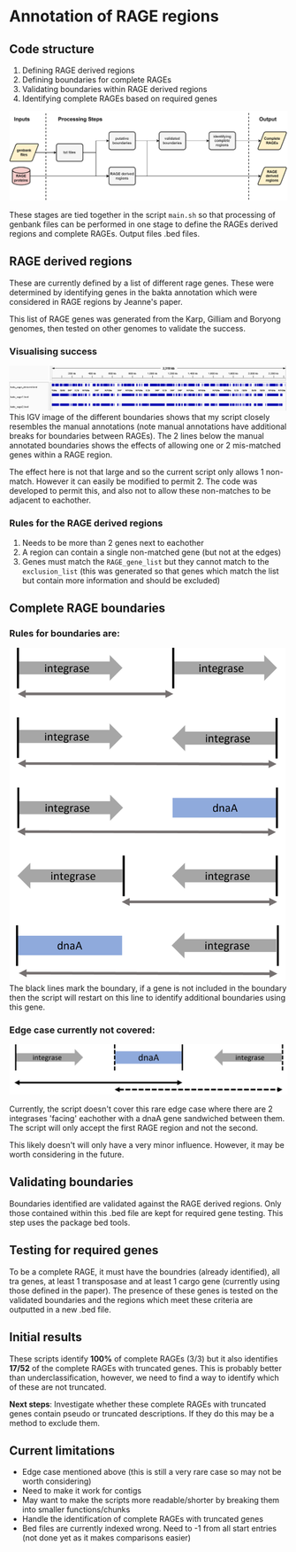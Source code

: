 # Annotation of RAGE regions
## Code structure 
1. Defining RAGE derived regions
2. Defining boundaries for complete RAGEs
3. Validating boundaries within RAGE derived regions
4. Identifying complete RAGEs based on required genes

![workflow](https://github.com/OKyne1/ot_genome_project/blob/main/2_annotation_scripts/3_rage_classification/diagrams/code_workflow.png)

These stages are tied together in the script `main.sh` so that processing of genbank files can be performed in one stage to define the RAGEs derived regions and complete RAGEs. Output files .bed files.


## RAGE derived regions
These are currently defined by a list of different rage genes. These were determined by identifying genes in the bakta annotation which were considered in RAGE regions by Jeanne's paper. 

This list of RAGE genes was generated from the Karp, Gilliam and Boryong genomes, then tested on other genomes to validate the success.

### Visualising success
![kato rage derived regions](https://github.com/OKyne1/ot_genome_project/blob/main/2_annotation_scripts/3_rage_classification/diagrams/kato_rage_derived.png)
This IGV image of the different boundaries shows that my script closely resembles the manual annotations (note manual annotations have additional breaks for boundaries between RAGEs). The 2 lines below the manual annotated boundaries shows the effects of allowing one or 2 mis-matched genes within a RAGE region.

The effect here is not that large and so the current script only allows 1 non-match. However it can easily be modified to permit 2. The code was developed to permit this, and also not to allow these non-matches to be adjacent to eachother. 

### Rules for the RAGE derived regions
1. Needs to be more than 2 genes next to eachother
2. A region can contain a single non-matched gene (but not at the edges)
3. Genes must match the `RAGE_gene_list` but they cannot match to the `exclusion_list` (this was generated so that genes which match the list but contain more information and should be excluded)


## Complete RAGE boundaries
### Rules for boundaries are:
<img src="https://github.com/OKyne1/ot_genome_project/blob/main/2_annotation_scripts/3_rage_classification/diagrams/rage_boundaries_conditions.png" width="500">
The black lines mark the boundary, if a gene is not included in the boundary then the script will restart on this line to identify additional boundaries using this gene.

### Edge case currently not covered:
<img src="https://github.com/OKyne1/ot_genome_project/blob/main/2_annotation_scripts/3_rage_classification/diagrams/edge_case.png" width="750">

Currently, the script doesn't cover this rare edge case where there are 2 integrases 'facing' eachother with a dnaA gene sandwiched between them. The script will only accept the first RAGE region and not the second.

This likely doesn't will only have a very minor influence. However, it may be worth considering in the future.


## Validating boundaries
Boundaries identified are validated against the RAGE derived regions. Only those contained within this .bed file are kept for required gene testing. This step uses the package bed tools.


## Testing for required genes
To be a complete RAGE, it must have the boundries (already identified), all tra genes, at least 1 transposase and at least 1 cargo gene (currently using those defined in the paper). The presence of these genes is tested on the validated boundaries and the regions which meet these criteria are outputted in a new .bed file.


## Initial results
These scripts identify **100%** of complete RAGEs (3/3) but it also identifies **17/52** of the complete RAGEs with truncated genes. This is probably better than underclassification, however, we need to find a way to identify which of these are not truncated.

**Next steps**:
Investigate whether these complete RAGEs with truncated genes contain pseudo or truncated descriptions. If they do this may be a method to exclude them.


## Current limitations
- Edge case mentioned above (this is still a very rare case so may not be worth considering)
- Need to make it work for contigs
- May want to make the scripts more readable/shorter by breaking them into smaller functions/chunks
- Handle the identification of complete RAGEs with truncated genes
- Bed files are currently indexed wrong. Need to -1 from all start entries (not done yet as it makes comparisons easier)

